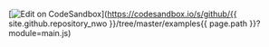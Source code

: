 [![Edit on CodeSandbox](https://codesandbox.io/static/img/play-codesandbox.svg)](https://codesandbox.io/s/github/{{ site.github.repository_nwo }}/tree/master/examples{{ page.path }}?module=main.js)
